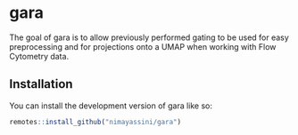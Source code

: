 
<!-- README.md is generated from README.Rmd. Please edit that file -->

# gara

<!-- badges: start -->
<!-- badges: end -->

The goal of gara is to allow previously performed gating to be used for easy preprocessing and for projections onto a UMAP when working with Flow Cytometry data.

## Installation

You can install the development version of gara like so:

``` r
remotes::install_github("nimayassini/gara")
```
